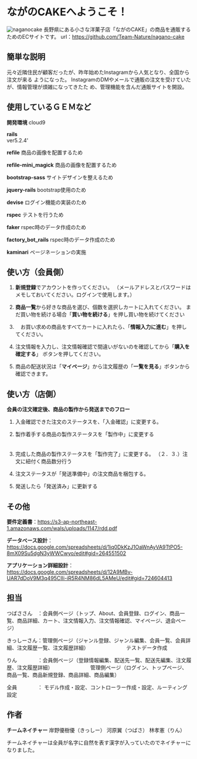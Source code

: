 # ながのCAKEへようこそ！
![naganocake](https://user-images.githubusercontent.com/68266791/97358657-e93fa200-18de-11eb-991e-ca56ff7a12c9.png)
⻑野県にある⼩さな洋菓⼦店「ながのCAKE」の商品を通販するためのECサイトです。
url：https://github.com/Team-Nature/nagano-cake

## 簡単な説明

元々近隣住⺠が顧客だったが、昨年始めたInstagramから⼈気となり、全国から注⽂が来る ようになった。 InstagramのDMやメールで通販の注⽂を受けていたが、情報管理が煩雑になってきたた め、管理機能を含んだ通販サイトを開設。


## 使用しているＧＥＭなど
**開発環境**
cloud9

**rails**    
ver5.2.4'

**refile**
商品の画像を配置するため

**refile-mini_magick**
商品の画像を配置するため

**bootstrap-sass**
サイトデザインを整えるため

**jquery-rails**
bootstrap使用のため

**devise**
ログイン機能の実装のため

**rspec**
テストを行うため

**faker**
rspec時のデータ作成のため

**factory_bot_rails**
rspec時のデータ作成のため

**kaminari**
ページネーションの実施

## 使い方（会員側）

1.  **新規登録**でアカウントを作ってください。
（メールアドレスとパスワードはメモしておいてください。ログインで使用します。）

2.  **商品一覧**から好きな商品を選び、個数を選択しカートに入れてください。
まだ買い物を続ける場合「**買い物を続ける**」を押し買い物を続けてください

3. 　お買い求めの商品をすべてカートに入れたら、「**情報入力に進む**」を押してください。

4. 注文情報を入力し、注文情報確認で間違いがないのを確認してから「**購入を確定する**」
ボタンを押してください。

5. 商品の配送状況は「**マイページ**」から注文履歴の「**一覧を見る**」ボタンから確認できます。

## 使い方（店側）
**会員の注⽂確定後、商品の製作から発送までのフロー**
 1. 入金確認できた注文のステータスを、「入金確認」に変更する。

 2. 製作着手する商品の製作ステータスを「製作中」に変更する
　　　　　　　　　　　　　　　　　　　　　
 3. 完成した商品の製作ステータスを「製作完了」に変更する。
（２．３.）注文に紐付く商品数分行う
 
 4. 注文ステータスが「発送準備中」の注文商品を梱包する。

 5. 発送したら「発送済み」に更新する



## その他
**要件定義書**：https://s3-ap-northeast-1.amazonaws.com/wals/uploads/1147/rdd.pdf

**データべース設計**：https://docs.google.com/spreadsheets/d/1iq0DkKzJ1OaWnAyVA9TtPO5-8mX09Su5dgN3yWWCwyo/edit#gid=264551502

**アプリケーション詳細設計**：https://docs.google.com/spreadsheets/d/12A9MBv-UAR7dDoV9M3q495CIIi-iR5R4NM86dL5AMeU/edit#gid=724604413


## 担当

つばささん　：会員側ページ（トップ、About、会員登録、ログイン、商品一覧、商品詳細、カート、注文情報入力、注文情報確認、マイページ、退会ページ）

きっしーさん：管理側ページ（ジャンル登録、ジャンル編集、会員一覧、会員詳細、注文履歴一覧、注文履歴詳細）
　　　　　　　テストデータ作成

りん　　　　：会員側ページ（登録情報編集、配送先一覧、配送先編集、注文履歴、注文履歴詳細）
　　　　　　　管理側ページ（ログイン、トップページ、商品一覧、商品新規登録、商品詳細、商品編集）


全員　　　　：  モデル作成・設定、コントローラー作成・設定、ルーティング設定


## 作者
**チームネイチャー**
岸野優樹優（きっしー）
河原翼（つばさ）
林孝憲（りん）

チームネイチャーは全員が名字に自然を表す漢字が入っていたのでネイチャーになりました。

